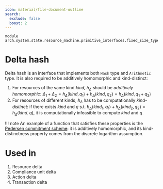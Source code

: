 ```yaml
---
icon: material/file-document-outline
search:
  exclude: false
  boost: 2
---
```


```juvix
module arch.system.state.resource_machine.primitive_interfaces.fixed_size_type.delta_hash;
```

# Delta hash

Delta hash is an interface that implements both `Hash` type and `Arithmetic` type. It is also required to be additively homomorphic and kind-distinct:

1. For resources of the same kind $kind$, $h_{\Delta}$ should be *additively homomorphic*:
$\Delta_1 + \Delta_2 = h_{\Delta}(kind, q_1) + h_{\Delta}(kind, q_2) = h_{\Delta}(kind, q_1 + q_2)$
2. For resources of different kinds, $h_\Delta$ has to be computationally *kind-distinct*: if there exists $kind$ and $q$ s.t. $h_\Delta(kind_1, q_1) + h_\Delta(kind_2, q_2) = h_\Delta(kind, q)$, it is computationally infeasible to compute $kind$ and $q$.

!!! note
    An example of a function that satisfies these properties is the [Pedersen commitment scheme](https://link.springer.com/content/pdf/10.1007/3-540-46766-1_9.pdf#page=3): it is additively homomorphic, and its kind-distinctness property comes from the discrete logarithm assumption.

# Used in
1. Resource delta
2. Compliance unit delta
3. Action delta
4. Transaction delta



